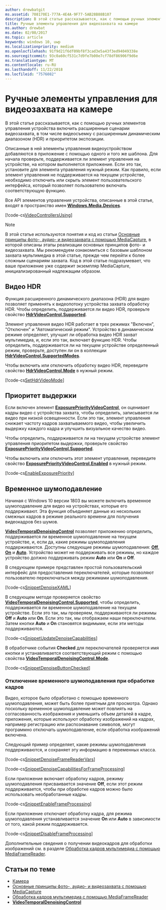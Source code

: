 ```yaml
---
author: drewbatgit
ms.assetid: 708170E1-777A-4E4A-9F77-5AB28B88B107
description: В этой статье рассказывается, как с помощью ручных элементов управления устройства включить расширенные сценарии видеозахвата, в том числе видеосъемку с расширенным динамическим диапазоном (HDR) и приоритетом экспозиции.
title: Ручные элементы управления для видеозахвата на камере
ms.author: drewbat
ms.date: 02/08/2017
ms.topic: article
keywords: windows 10, uwp
ms.localizationpriority: medium
ms.openlocfilehash: 91f9d21f6df09bf8f3cad3e5a43f3ed94049338e
ms.sourcegitcommit: 93c0a60cf531c7d9fe7b00e7cf78df86906f9d6e
ms.translationtype: MT
ms.contentlocale: ru-RU
ms.lasthandoff: 11/22/2018
ms.locfileid: "7576082"
---
```

# <a name="manual-camera-controls-for-video-capture"></a>Ручные элементы управления для видеозахвата на камере



В этой статье рассказывается, как с помощью ручных элементов управления устройства включить расширенные сценарии видеозахвата, в том числе видеосъемку с расширенным динамическим диапазоном (HDR) и приоритетом экспозиции.

Описанные в ней элементы управления видеоустройством добавляются в приложение с помощью одного и того же шаблона. Для начала проверьте, поддерживается ли элемент управления на устройстве, на котором выполняется приложение. Если это так, установите для элемента управления нужный режим. Как правило, если элемент управления не поддерживается на текущем устройстве, необходимо отключить или скрыть элемент пользовательского интерфейса, который позволяет пользователю включать соответствующую функцию.

Все API элементов управления устройства, описанные в этой статье, входят в пространство имен [**Windows.Media.Devices**](https://msdn.microsoft.com/library/windows/apps/br206902).

[!code-cs[VideoControllersUsing](./code/BasicMediaCaptureWin10/cs/MainPage.xaml.cs#SnippetVideoControllersUsing)]

> [!NOTE] 
> В этой статье используются понятия и код из статьи [Основные принципы фото-, аудио- и видеозахвата с помощью MediaCapture](basic-photo-video-and-audio-capture-with-MediaCapture.md), в которой описаны этапы реализации основных принципов фото- и видеозахвата. Мы рекомендуем ознакомиться с базовым шаблоном захвата мультимедиа в этой статье, прежде чем перейти к более сложным сценариям захвата. Код в этой статье подразумевает, что ваше приложение уже содержит экземпляр MediaCapture, инициализированный надлежащим образом.

## <a name="hdr-video"></a>Видео HDR

Функция расширенного динамического диапазона (HDR) для видео позволяет применять к видеопотоку устройства захвата обработку HDR. Чтобы определить, поддерживается ли видео HDR, проверьте свойство [**HdrVideoControl.Supported**](https://msdn.microsoft.com/library/windows/apps/dn926682).

Элемент управления видео HDR работает в трех режимах "Включен", "Отключен" и "Автоматический режим". Устройство в динамическом режиме определяет, улучшит ли обработка видео HDR захват мультимедиа, и, если это так, включает функцию HDR. Чтобы определить, поддерживается ли на текущем устройстве определенный режим, проверьте, доступен ли он в коллекции [**HdrVideoControl.SupportedModes**](https://msdn.microsoft.com/library/windows/apps/dn926683).

Чтобы включить или отключить обработку видео HDR, переведите свойство [**HdrVideoControl.Mode**](https://msdn.microsoft.com/library/windows/apps/dn926681) в нужный режим.

[!code-cs[SetHdrVideoMode](./code/BasicMediaCaptureWin10/cs/MainPage.xaml.cs#SnippetSetHdrVideoMode)]

## <a name="exposure-priority"></a>Приоритет выдержки

Если включен элемент [**ExposurePriorityVideoControl**](https://msdn.microsoft.com/library/windows/apps/dn926644), он оценивает кадры видео с устройства захвата, чтобы определить, записывается ли видео при низкой освещенности. Если это так, элемент управления снижает частоту кадров захватываемого видео, чтобы увеличить выдержку каждого кадра и улучшить визуальное качество видео.

Чтобы определить, поддерживается ли на текущем устройстве элемент управления приоритетом выдержки, проверьте свойство [**ExposurePriorityVideoControl.Supported**](https://msdn.microsoft.com/library/windows/apps/dn926647).

Чтобы включить или отключить этот элемент управления, переведите свойство [**ExposurePriorityVideoControl.Enabled**](https://msdn.microsoft.com/library/windows/apps/dn926646) в нужный режим.

[!code-cs[EnableExposurePriority](./code/BasicMediaCaptureWin10/cs/MainPage.xaml.cs#SnippetEnableExposurePriority)]

## <a name="temporal-denoising"></a>Временное шумоподавление
Начиная с Windows 10 версии 1803 вы можете включить временное шумоподавление для видео на устройствах, которые его поддерживают. Эта функция объединяет данные из нескольких смежных кадров в режиме реального времени для получения видеокадров без шумов.

[**VideoTemporalDenoisingControl**](https://docs.microsoft.com/uwp/api/windows.media.devices.videotemporaldenoisingcontrol) позволяет приложению определить, поддерживается ли временное шумоподавление на текущем устройстве, и, если да, какие режимы шумоподавления поддерживаются. Доступны следующие режимы шумоподавления: [**Off**](https://docs.microsoft.com/uwp/api/windows.media.devices.videotemporaldenoisingmode), [**On**](https://docs.microsoft.com/uwp/api/windows.media.devices.videotemporaldenoisingmode) и [**Auto**](https://docs.microsoft.com/uwp/api/windows.media.devices.videotemporaldenoisingmode). Устройство может не поддерживать все режимы, но каждое устройство должно поддерживать режим **Auto** или **On** и **Off**.

В следующем примере представлен простой пользовательский интерфейс для предоставления переключателей, которые позволяют пользователю переключаться между режимами шумоподавления.

[!code-cs[SnippetDenoiseXAML](./code/BasicMediaCaptureWin10/cs/MainPage.xaml#SnippetDenoiseXAML)]

В следующем методе проверяется свойство [**VideoTemporalDenoisingControl.Supported**](https://docs.microsoft.com/uwp/api/windows.media.devices.videotemporaldenoisingcontrol.supported), чтобы определить, поддерживается ли временное шумоподавление на текущем устройстве. Если это так, мы проверяем, поддерживаются ли режимы **Off** и **Auto** или **On**. Если это так, мы отображаем наши переключатели. Затем кнопки **Auto** и **On** становятся видимыми, если эти методы поддерживаются.

[!code-cs[SnippetUpdateDenoiseCapabilities](./code/BasicMediaCaptureWin10/cs/MainPage.ManualControls.xaml.cs#SnippetUpdateDenoiseCapabilities)]

В обработчике события **Checked** для переключателей проверяется имя кнопки и устанавливается соответствующий режим с помощью свойства [**VideoTemporalDenoisingControl.Mode**](https://docs.microsoft.com/uwp/api/windows.media.devices.videotemporaldenoisingcontrol.mode).

[!code-cs[SnippetDenoiseButtonChecked](./code/BasicMediaCaptureWin10/cs/MainPage.ManualControls.xaml.cs#SnippetDenoiseButtonChecked)]

### <a name="disabling-temporal-denoising-while-processing-frames"></a>Отключение временного шумоподавления при обработке кадров
Видео, которое было обработано с помощью временного шумоподавления, может быть более приятным для просмотра. Однако поскольку временное шумоподавление может повлиять на согласованность изображения и уменьшить объем деталей в кадре, приложения, которые используют обработку изображений на кадрах, например регистрацию или распознавание символов, могут программно отключать шумоподавление, если обработка изображений включена.

Следующий пример определяет, какие режимы шумоподавления поддерживаются, и сохраняет эту информацию в переменных класса.

[!code-cs[SnippetDenoiseFrameReaderVars](./code/BasicMediaCaptureWin10/cs/MainPage.ManualControls.xaml.cs#SnippetDenoiseFrameReaderVars)]

[!code-cs[SnippetDenoiseCapabilitiesForFrameProcessing](./code/BasicMediaCaptureWin10/cs/MainPage.ManualControls.xaml.cs#SnippetDenoiseCapabilitiesForFrameProcessing)]

Если приложение включает обработку кадров, режиму шумоподавления присваивается значение **Off**, если этот режим поддерживается, чтобы при обработке кадров можно было использовать необработанные кадры.

[!code-cs[SnippetEnableFrameProcessing](./code/BasicMediaCaptureWin10/cs/MainPage.ManualControls.xaml.cs#SnippetEnableFrameProcessing)]

Если приложение отключает обработку кадра, для режима шумоподавления устанавливается значение **On** или **Auto** в зависимости от того, какой режим поддерживается.

[!code-cs[SnippetDisableFrameProcessing](./code/BasicMediaCaptureWin10/cs/MainPage.ManualControls.xaml.cs#SnippetDisableFrameProcessing)]

Дополнительные сведения о получении видеокадров для обработки изображений см. в разделе [Обработка кадров мультимедиа с помощью MediaFrameReader](process-media-frames-with-mediaframereader.md).

## <a name="related-topics"></a>Статьи по теме

* [Камера](camera.md)
* [Основные принципы фото-, аудио- и видеозахвата с помощью MediaCapture](basic-photo-video-and-audio-capture-with-MediaCapture.md)
* [Обработка кадров мультимедиа с помощью MediaFrameReader](process-media-frames-with-mediaframereader.md)
*  [**VideoTemporalDenoisingControl**](https://docs.microsoft.com/uwp/api/windows.media.devices.videotemporaldenoisingcontrol)
 




